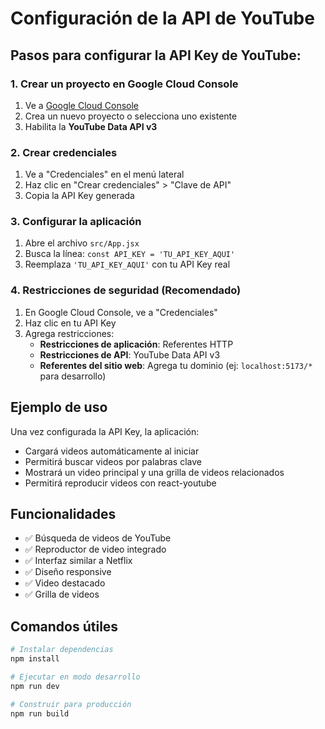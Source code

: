 # Configuración de la API de YouTube

## Pasos para configurar la API Key de YouTube:

### 1. Crear un proyecto en Google Cloud Console
1. Ve a [Google Cloud Console](https://console.developers.google.com/)
2. Crea un nuevo proyecto o selecciona uno existente
3. Habilita la **YouTube Data API v3**

### 2. Crear credenciales
1. Ve a "Credenciales" en el menú lateral
2. Haz clic en "Crear credenciales" > "Clave de API"
3. Copia la API Key generada

### 3. Configurar la aplicación
1. Abre el archivo `src/App.jsx`
2. Busca la línea: `const API_KEY = 'TU_API_KEY_AQUI'`
3. Reemplaza `'TU_API_KEY_AQUI'` con tu API Key real

### 4. Restricciones de seguridad (Recomendado)
1. En Google Cloud Console, ve a "Credenciales"
2. Haz clic en tu API Key
3. Agrega restricciones:
   - **Restricciones de aplicación**: Referentes HTTP
   - **Restricciones de API**: YouTube Data API v3
   - **Referentes del sitio web**: Agrega tu dominio (ej: `localhost:5173/*` para desarrollo)

## Ejemplo de uso

Una vez configurada la API Key, la aplicación:
- Cargará videos automáticamente al iniciar
- Permitirá buscar videos por palabras clave
- Mostrará un video principal y una grilla de videos relacionados
- Permitirá reproducir videos con react-youtube

## Funcionalidades

- ✅ Búsqueda de videos de YouTube
- ✅ Reproductor de video integrado
- ✅ Interfaz similar a Netflix
- ✅ Diseño responsive
- ✅ Video destacado
- ✅ Grilla de videos

## Comandos útiles

```bash
# Instalar dependencias
npm install

# Ejecutar en modo desarrollo
npm run dev

# Construir para producción
npm run build
```
